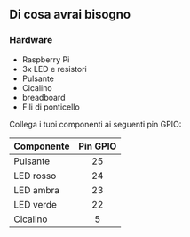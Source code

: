 ## Di cosa avrai bisogno

### Hardware

- Raspberry Pi
- 3x LED e resistori
- Pulsante
- Cicalino
- breadboard
- Fili di ponticello

Collega i tuoi componenti ai seguenti pin GPIO:

| Componente | Pin GPIO |
| ---------- |:--------:|
| Pulsante   |    25    |
| LED rosso  |    24    |
| LED ambra  |    23    |
| LED verde  |    22    |
| Cicalino   |    5     |
